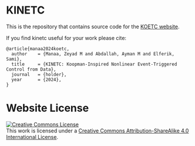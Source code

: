 # KINETC

This is the repository that contains source code for the [KOETC website](https://zmanaa.github.io/koetc/).

If you find kinetc useful for your work please cite:
```
@article{manaa2024koetc,
  author    = {Manaa, Zeyad M and Abdallah, Ayman M and Elferik, Sami},
  title     = {KINETC: Koopman-Inspired Nonlinear Event-Triggered Control from Data},
  journal   = {holder},
  year      = {2024},
}
```

# Website License
<a rel="license" href="http://creativecommons.org/licenses/by-sa/4.0/"><img alt="Creative Commons License" style="border-width:0" src="https://i.creativecommons.org/l/by-sa/4.0/88x31.png" /></a><br />This work is licensed under a <a rel="license" href="http://creativecommons.org/licenses/by-sa/4.0/">Creative Commons Attribution-ShareAlike 4.0 International License</a>.
